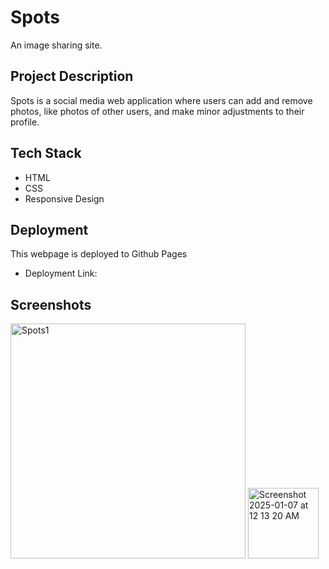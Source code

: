 # Spots

An image sharing site.

## Project Description

Spots is a social media web application where users can add and remove photos, like photos of other users, and make minor adjustments to their profile.

## Tech Stack

- HTML
- CSS
- Responsive Design

## Deployment

This webpage is deployed to Github Pages

- Deployment Link:

## Screenshots

<img width="376" alt="Spots1" src="https://github.com/user-attachments/assets/3858a8f6-9e8f-4c28-bb91-8e6a2faf80f5" />

<img width="113" alt="Screenshot 2025-01-07 at 12 13 20 AM" src="https://github.com/user-attachments/assets/019e7e58-68d9-4743-a9a0-7ca321087318" />



